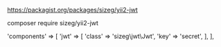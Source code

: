 https://packagist.org/packages/sizeg/yii2-jwt

composer require sizeg/yii2-jwt

'components' => [
    'jwt' => [
      'class' => 'sizeg\jwt\Jwt',
      'key'   => 'secret',
    ],
],